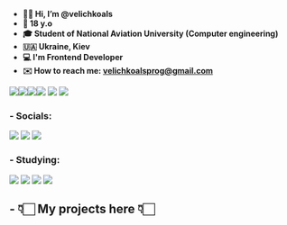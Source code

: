 - <b>👋🏼 Hi, I’m @velichkoals
- 📌 18 y.o
- 🎓 Student of National Aviation University (Computer engineering)
- 🇺🇦  Ukraine, Kiev
- 💻 I'm Frontend Developer 
- ✉️ How to reach me: velichkoalsprog@gmail.com </b>



<img src="https://img.icons8.com/cotton/48/000000/folder-invoices--v1.png"/><img src="https://img.icons8.com/color/48/000000/javascript--v2.png"/><img src="https://img.icons8.com/color/48/000000/css3.png"/><img src="https://img.icons8.com/color/48/000000/html-5--v1.png"/> <img src="https://img.icons8.com/windows/48/fa314a/gulp.png"/> <img src="https://img.icons8.com/color/48/000000/sass.png"/>


<h3>- Socials:</h3>


<a href="https://t.me/velichkoals" target="_blank"><img src="https://img.icons8.com/color/48/000000/telegram-app--v1.png"/></a> <a href="https://www.linkedin.com/in/alexey-velichko-641081214/" target="_blank"><img src="https://img.icons8.com/fluent/48/000000/linkedin.png"/></a> <a href="https://www.instagram.com/velichkoals_/" target="_blank"><img src="https://img.icons8.com/fluent/48/000000/instagram-new.png"/></a>



<h3>- Studying:</h3>


<img src="https://img.icons8.com/officel/40/000000/react.png"/>  <img src="https://img.icons8.com/color/40/000000/nodejs.png"/>  <img src="https://img.icons8.com/color/40/000000/typescript.png"/> <img src="https://img.icons8.com/color/40/000000/mysql-logo.png"/>




<h2>- 👇🏻  My projects here  👇🏻</h2>
<!---
velichkoals/velichkoals is a ✨ special ✨ repository because its `README.md` (this file) appears on your GitHub profile.
You can click the Preview link to take a look at your changes.
--->
